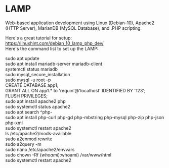 # LAMP
Web-based application development using Linux (Debian-10), Apache2 (HTTP Server), MarianDB (MySQL Database), and .PHP scripting.

Here's a great tutorial for setup: https://linuxhint.com/debian_10_lamp_php_dev/  
Here's the command list to set up the LAMP:  

sudo apt update  
sudo apt install mariadb-server mariadb-client  
systemctl status mariadb  
sudo mysql_secure_installation  
sudo mysql -u root -p  
CREATE DATABASE app1;  
GRANT ALL ON app1.* to 'requin'@'localhost' IDENTIFIED BY '123';  
FLUSH PRIVILEGES;  
sudo apt install apache2 php  
sudo systemctl status apache2  
sudo apt search ^php-  
sudo apt install php-curl php-gd php-mbstring php-mysql php-zip php-json php-xml  
sudo systemctl restart apache2  
ls /etc/apache2/mods-available  
sudo a2enmod rewrite  
sudo a2query -m  
sudo nano /etc/apache2/envvars  
sudo chown -Rf $(whoami):$whoami) /var/www/html  
sudo systemctl restart apache2  
